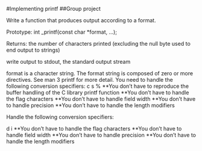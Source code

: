 #Implementing printf
##Group project

Write a function that produces output according to a format.

Prototype: int _printf(const char *format, ...);

Returns: the number of characters printed (excluding the null byte used to end output to strings)

write output to stdout, the standard output stream

format is a character string. The format string is composed of zero or more directives. See man 3 printf for more detail. You need to handle the following conversion specifiers:
  c
  s
  %
**You don’t have to reproduce the buffer handling of the C library printf function
**You don’t have to handle the flag characters
**You don’t have to handle field width
**You don’t have to handle precision
**You don’t have to handle the length modifiers

Handle the following conversion specifiers:

  d
  i
**You don’t have to handle the flag characters
**You don’t have to handle field width
**You don’t have to handle precision
**You don’t have to handle the length modifiers
